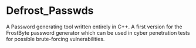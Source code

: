 # Defrost_Passwds
A Password generating tool written entirely in C++. A first version for the FrostByte password generator which can be used in cyber penetration tests for possible brute-forcing vulnerabilities.
